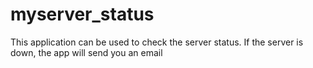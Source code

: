 # myserver_status
This application can be used to check the server status. If the server is down, the app will send you an email
